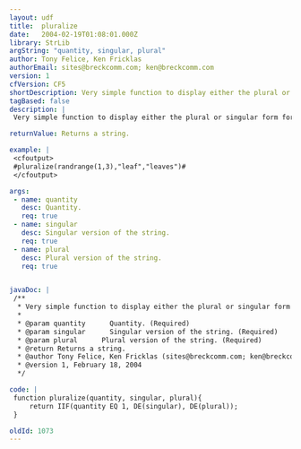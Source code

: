 ```yaml
---
layout: udf
title:  pluralize
date:   2004-02-19T01:08:01.000Z
library: StrLib
argString: "quantity, singular, plural"
author: Tony Felice, Ken Fricklas
authorEmail: sites@breckcomm.com; ken@breckcomm.com
version: 1
cfVersion: CF5
shortDescription: Very simple function to display either the plural or singular form for a numeric that is passed in.
tagBased: false
description: |
 Very simple function to display either the plural or singular form for a numeric that is passed in.

returnValue: Returns a string.

example: |
 <cfoutput>
 #pluralize(randrange(1,3),"leaf","leaves")#
 </cfoutput>

args:
 - name: quantity
   desc: Quantity.
   req: true
 - name: singular
   desc: Singular version of the string.
   req: true
 - name: plural
   desc: Plural version of the string.
   req: true


javaDoc: |
 /**
  * Very simple function to display either the plural or singular form for a numeric that is passed in.
  * 
  * @param quantity      Quantity. (Required)
  * @param singular      Singular version of the string. (Required)
  * @param plural      Plural version of the string. (Required)
  * @return Returns a string. 
  * @author Tony Felice, Ken Fricklas (sites@breckcomm.com; ken@breckcomm.com) 
  * @version 1, February 18, 2004 
  */

code: |
 function pluralize(quantity, singular, plural){
     return IIF(quantity EQ 1, DE(singular), DE(plural));
 }

oldId: 1073
---
```


